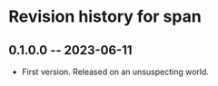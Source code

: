 # Revision history for span

## 0.1.0.0 -- 2023-06-11

* First version. Released on an unsuspecting world.
